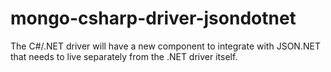 # mongo-csharp-driver-jsondotnet
The C#/.NET driver will have a new component to integrate with JSON.NET that needs to live separately from the .NET driver itself.
